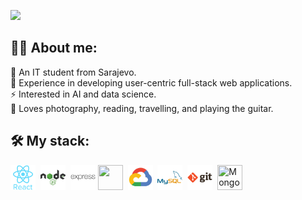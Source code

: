 <a href="https://github.com/DenverCoder1/readme-typing-svg"><img src="https://readme-typing-svg.herokuapp.com?font=Time+New+Roman&size=25&width=600&height=100&lines=Hi+there!+👋;"></a>
<h2>🧍‍♂️ About me: </h2>
💬 An IT student from Sarajevo. <br>
🔭 Experience in developing user-centric full-stack web applications. <br>
⚡ Interested in AI and data science. <br>
👯 Loves photography, reading, travelling, and playing the guitar. <br>
<h2>🛠️ My stack: </h2>
<div>
    <img src="https://github.com/devicons/devicon/blob/master/icons/react/react-original-wordmark.svg" title="React" alt="React" width="40" height="40"/>&nbsp;
      <img src="https://github.com/devicons/devicon/blob/master/icons/nodejs/nodejs-original-wordmark.svg" title="NodeJS" alt="NodeJS" width="40" height="40"/>&nbsp;
        <img src="https://github.com/devicons/devicon/blob/master/icons/express/express-original-wordmark.svg?short_path=ed8e401" width="40" height="40">
      <img src="https://cdn.jsdelivr.net/gh/devicons/devicon/icons/nextjs/nextjs-original-wordmark.svg" width="40" height="40"/>&nbsp;
        <img src="https://github.com/devicons/devicon/blob/master/icons/googlecloud/googlecloud-original.svg" width="40" height="40"/>&nbsp;
      <img src="https://github.com/devicons/devicon/blob/master/icons/mysql/mysql-original-wordmark.svg" title="MySQL"  alt="MySQL" width="40" height="40"/>&nbsp;
      <img src="https://github.com/devicons/devicon/blob/master/icons/git/git-original-wordmark.svg" title="Git" **alt="Git" width="40" height="40"/>&nbsp;
      <img src="https://cdn.jsdelivr.net/gh/devicons/devicon/icons/mongodb/mongodb-original-wordmark.svg" title="MongoDB" **alt="MongoDB" width="40" height="40"/>&nbsp;
</div>


<!--
**charovatzbassar/charovatzbassar** is a ✨ _special_ ✨ repository because its `README.md` (this file) appears on your GitHub profile.

Here are some ideas to get you started:

- 🔭 I’m currently working on ...
- 🌱 I’m currently learning ...
- 👯 I’m looking to collaborate on ...
- 🤔 I’m looking for help with ...
- 💬 Ask me about ...
- 📫 How to reach me: ...
- 😄 Pronouns: ...
- ⚡ Fun fact: ...
-->
